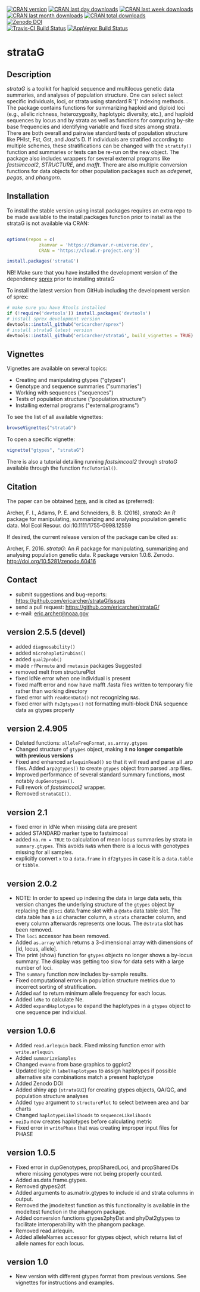 [![CRAN version](http://www.r-pkg.org/badges/version/strataG?color=red)](https://cran.r-project.org/package=strataG)
[![CRAN last day downloads](http://cranlogs.r-pkg.org/badges/last-day/strataG?color=red)](https://cran.r-project.org/package=strataG)
[![CRAN last week downloads](http://cranlogs.r-pkg.org/badges/last-week/strataG?color=red)](https://cran.r-project.org/package=strataG)
[![CRAN last month downloads](http://cranlogs.r-pkg.org/badges/strataG?color=red)](https://cran.r-project.org/package=strataG)
[![CRAN total downloads](http://cranlogs.r-pkg.org/badges/grand-total/strataG?color=red)](https://cran.r-project.org/package=strataG)  
[![Zenodo DOI](https://zenodo.org/badge/23926/EricArcher/strataG.svg)](https://zenodo.org/badge/latestdoi/23926/EricArcher/strataG)  
[![Travis-CI Build Status](https://app.travis-ci.com/EricArcher/strataG.svg?branch=master)](https://app.travis-ci.com/EricArcher/strataG)
[![AppVeyor Build Status](https://ci.appveyor.com/api/projects/status/github/EricArcher/strataG?branch=master&svg=true)](https://ci.appveyor.com/project/EricArcher/strataG)  

# strataG

## Description

*strataG* is a toolkit for haploid sequence and multilocus genetic data summaries, and analyses of population structure. One can select select specific individuals, loci, or strata using standard R '[' indexing methods. . The package contains functions for summarizing haploid and diploid loci (e.g., allelic richness, heterozygosity, haplotypic diversity, etc.), and haploid sequences by locus and by strata as well as functions for computing by-site base frequencies and identifying variable and fixed sites among strata. There are both overall and pairwise standard tests of population structure like PHIst, Fst, Gst, and Jost's D. If individuals are stratified according to multiple schemes, these stratifications can be changed with the `stratify()` function and summaries or tests can be re-run on the new object. The package also includes wrappers for several external programs like *fastsimcoal2*, *STRUCTURE*, and *mafft*. There are also multiple conversion functions for data objects for other population packages such as *adegenet*, *pegas*, and *phangorn*.

## Installation

To install the stable version using install.packages requires an extra
repo to be made available to the install.packages function prior to
install as the strataG is not available via CRAN:

```r

options(repos = c(
            zkamvar = 'https://zkamvar.r-universe.dev',
            CRAN = 'https://cloud.r-project.org'))

install.packages('strataG')
```

NB! Make sure that you have installed the development version of the
dependency [sprex](https://github.com/EricArcher/sprex) prior to
installing strataG


To install the latest version from GitHub including the development
version of sprex:

```r
# make sure you have Rtools installed
if (!require('devtools')) install.packages('devtools')
# install sprex development version
devtools::install_github("ericarcher/sprex")
# install strataG latest version
devtools::install_github('ericarcher/strataG', build_vignettes = TRUE)
```

## Vignettes

Vignettes are available on several topics:

* Creating and manipulating gtypes ("gtypes")
* Genotype and sequence summaries ("summaries")
* Working with sequences ("sequences")
* Tests of population structure ("population.structure")
* Installing external programs ("external.programs")

To see the list of all available vignettes:
```r
browseVignettes("strataG")
```

To open a specific vignette:
```r
vignette("gtypes", "strataG")
```

There is also a tutorial detailing running _fastsimcoal2_ through _strataG_ available through the function `fscTutorial()`.

## Citation

The paper can be obtained [here](http://onlinelibrary.wiley.com/doi/10.1111/1755-0998.12559/abstract), and is cited as (preferred):   

Archer, F. I., Adams, P. E. and Schneiders, B. B. (2016), *strataG*: An *R* package for manipulating, summarizing and analysing population genetic data. Mol Ecol Resour. doi:10.1111/1755-0998.12559

If desired, the current release version of the package can be cited as:  

Archer, F. 2016. *strataG*: An *R* package for manipulating, summarizing and analysing population genetic data. R package version 1.0.6. Zenodo. http://doi.org/10.5281/zenodo.60416  

## Contact

* submit suggestions and bug-reports: <https://github.com/ericarcher/strataG/issues>
* send a pull request: <https://github.com/ericarcher/strataG/>
* e-mail: <eric.archer@noaa.gov>

## version 2.5.5 (devel)
* added `diagnosability()`
* added `microhaplot2rubias()`
* added `qual2prob()`
* made `rfPermute` and `rmetasim` packages Suggested
* removed melt from structurePlot
* fixed ldNe error when one individual is present
* fixed mafft error and now have mafft .fasta files written to temporary file rather than working directory
* fixed error with `readGenData()` not recognizing `NA`s.
* fixed error with `fs2gtypes()` not formatting multi-block DNA sequence data as gtypes properly

## version 2.4.905
* Deleted functions: `alleleFreqFormat`, `as.array.gtypes`
* Changed structure of `gtypes` object, making it __no longer compatible with previous versions__
* Fixed and enhanced `arlequinRead()` so that it will read and parse all .arp files. Added `arp2gtypes()` to create `gtypes` object from parsed .arp files.
* Improved performance of several standard summary functions, most notably `dupGenotypes()`.
* Full rework of _fastsimcoal2_ wrapper. 
* Removed `strataGUI()`.

## version 2.1   
* fixed error in ldNe when missing data are present
* added STANDARD marker type to fastsimcoal
* added `na.rm = TRUE` to calculation of mean locus summaries by strata in `summary.gtypes`. This avoids `NaN`s when there is a locus with genotypes missing for all samples.
* explicitly convert `x` to a `data.frame` in `df2gtypes` in case it is a `data.table` or `tibble`.

## version 2.0.2

* NOTE: In order to speed up indexing the data in large data sets, this version changes the underlying structure of the `gtypes` object by replacing the `@loci` data.frame slot with a `@data` data.table slot. The data.table has a `id` character column, a `strata` character column, and every column afterwards represents one locus. The `@strata` slot has been removed.
* The `loci` accessor has been removed. 
* Added `as.array` which returns a 3-dimensional array with dimensions of [id, locus, allele].
* The print (show) function for `gtypes` objects no longer shows a by-locus summary. The display was getting too slow for data sets with a large number of loci.
* The `summary` function now includes by-sample results.
* Fixed computational errors in population structure metrics due to incorrect sorting of stratification.
* Added `maf` to return minimum allele frequency for each locus.
* Added `ldNe` to calculate Ne.
* Added `expandHaplotypes` to expand the haplotypes in a `gtypes` object to one sequence per individual.

## version 1.0.6 

* Added `read.arlequin` back. Fixed missing function error with `write.arlequin`.
* Added `summarizeSamples`
* Changed `evanno` from base graphics to ggplot2
* Updated logic in `labelHaplotypes` to assign haplotypes if possible alternative site combinations match a present haplotype
* Added Zenodo DOI
* Added shiny app (`strataGUI`) for creating gtypes objects, QA/QC, and population structure analyses
* Added `type` argument to `structurePlot` to select between area and bar charts
* Changed `haplotypeLikelihoods` to `sequenceLikelihoods`
* `neiDa` now creates haplotypes before calculating metric
* Fixed error in `writePhase` that was creating improper input files for PHASE

## version 1.0.5

* Fixed error in dupGenotypes, propSharedLoci, and propSharedIDs where missing genotypes were not being properly counted.
* Added as.data.frame.gtypes.
* Removed gtypes2df.
* Added arguments to as.matrix.gtypes to include id and strata columns in output.
* Removed the jmodeltest function as this functionality is available in the modeltest function in the phangorn package.
* Added conversion functions gtypes2phyDat and phyDat2gtypes to facilitate interoperability with the phangorn package.
* Removed read.arlequin.
* Added alleleNames accessor for gtypes object, which returns list of allele names for each locus.

## version 1.0

* New version with different gtypes format from previous versions. See vignettes for instructions and examples.
